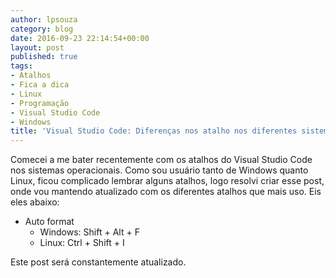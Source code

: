 ```yaml
---
author: lpsouza
category: blog
date: 2016-09-23 22:14:54+00:00
layout: post
published: true
tags:
- Atalhos
- Fica a dica
- Linux
- Programação
- Visual Studio Code
- Windows
title: 'Visual Studio Code: Diferenças nos atalho nos diferentes sistemas operacionais'
---
```


Comecei a me bater recentemente com os atalhos do Visual Studio Code nos sistemas operacionais. Como sou usuário tanto de Windows quanto Linux, ficou complicado lembrar alguns atalhos, logo resolvi criar esse post, onde vou mantendo atualizado com os diferentes atalhos que mais uso. Eis eles abaixo:

* Auto format
  * Windows: Shift + Alt + F
  * Linux: Ctrl + Shift + I

Este post será constantemente atualizado.